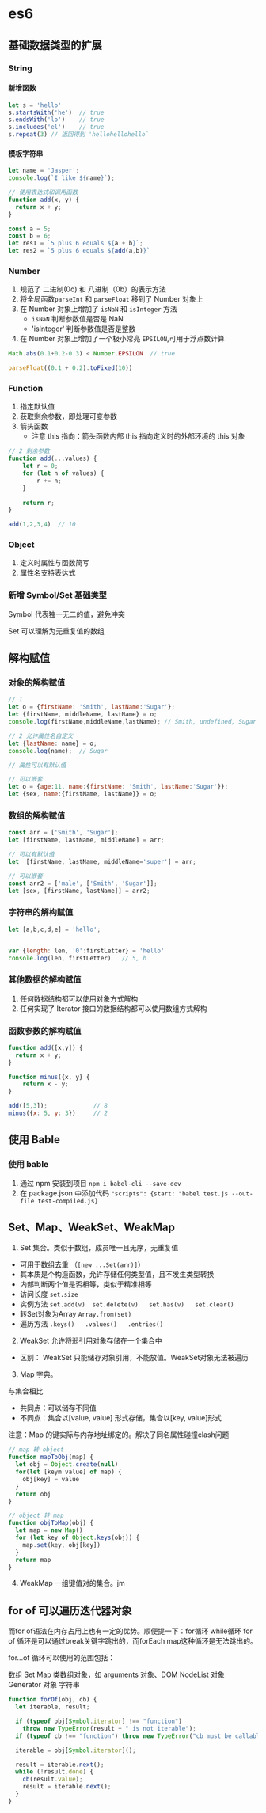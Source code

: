 
# es6

## 基础数据类型的扩展
### String
#### 新增函数

```js
let s = 'hello'
s.startsWith('he')  // true
s.endsWith('lo')    // true
s.includes('el')    // true
s.repeat(3) // 返回得到 'hellohellohello`
```
#### 模板字符串
```js
let name = 'Jasper';
console.log(`I like ${name}`);

// 使用表达式和调用函数
function add(x, y) {
  return x + y;
}

const a = 5;
const b = 6;
let res1 = `5 plus 6 equals ${a + b}`;
let res2 = `5 plus 6 equals ${add(a,b)}`
```

### Number
1. 规范了 二进制(0o) 和 八进制（0b）的表示方法
2. 将全局函数`parseInt` 和 `parseFloat` 移到了 Number 对象上
3. 在 Number 对象上增加了 `isNaN` 和 `isInteger` 方法
    - `isNaN` 判断参数值是否是 NaN
    - 'isInteger' 判断参数值是否是整数
4. 在 Number 对象上增加了一个极小常亮 `EPSILON`,可用于浮点数计算

```js
Math.abs(0.1+0.2-0.3) < Number.EPSILON  // true

parseFloat((0.1 + 0.2).toFixed(10))
```

### Function
1. 指定默认值
2. 获取剩余参数，即处理可变参数
3. 箭头函数
    - 注意 this 指向：箭头函数内部 this 指向定义时的外部环境的 this 对象

```js
// 2 剩余参数
function add(...values) {
    let r = 0;
    for (let n of values) {
        r += n;
    }
    
    return r;
}

add(1,2,3,4)  // 10
```

### Object
1. 定义时属性与函数简写
2. 属性名支持表达式


### 新增 Symbol/Set 基础类型
Symbol 代表独一无二的值，避免冲突

Set 可以理解为无重复值的数组


## 解构赋值
### 对象的解构赋值
```js
// 1
let o = {firstName: 'Smith', lastName:'Sugar'};
let {firstName, middleName, lastName} = o;
console.log(firstName,middleName,lastName); // Smith, undefined, Sugar

// 2 允许属性名自定义
let {lastName: name} = o;
console.log(name);  // Sugar

// 属性可以有默认值

// 可以嵌套
let o = {age:11, name:{firstName: 'Smith', lastName:'Sugar'}};
let {sex, name:{firstName, lastName}} = o;
```

### 数组的解构赋值
```js
const arr = ['Smith', 'Sugar'];
let [firstName, lastName, middleName] = arr;

// 可以有默认值
let  [firstName, lastName, middleName='super'] = arr;

// 可以嵌套
const arr2 = ['male', ['Smith', 'Sugar']];
let [sex, [firstName, lastName]] = arr2;
```

### 字符串的解构赋值
```js
let [a,b,c,d,e] = 'hello';


var {length: len, '0':firstLetter} = 'hello'
console.log(len, firstLetter)   // 5, h
```

### 其他数据的解构赋值
1. 任何数据结构都可以使用对象方式解构
2. 任何实现了 Iterator 接口的数据结构都可以使用数组方式解构

### 函数参数的解构赋值
```js
function add([x,y]) {
  return x + y;
}

function minus({x, y} {
    return x - y;
}

add([5,3]);             // 8
minus({x: 5, y: 3})     // 2
```

## 使用 Bable
### 使用 bable
1. 通过 npm 安装到项目     `npm i babel-cli --save-dev`
2. 在 package.json 中添加代码     `"scripts": {start: "babel test.js --out-file test-compiled.js}`


## Set、Map、WeakSet、WeakMap

1. Set
集合。类似于数组，成员唯一且无序，无重复值
- 可用于数组去重 （`[new ...Set(arr)]`）
- 其本质是个构造函数，允许存储任何类型值，且不发生类型转换
- 内部判断两个值是否相等，类似于精准相等
- 访问长度  `set.size`
- 实例方法  `set.add(v)  set.delete(v)   set.has(v)   set.clear()`
- 转Set对象为Array  `Array.from(set)`
- 遍历方法  `.keys()   .values()   .entries()`


2. WeakSet
允许将弱引用对象存储在一个集合中
- 区别： WeakSet 只能储存对象引用，不能放值。WeakSet对象无法被遍历

3. Map
字典。

与集合相比
- 共同点：可以储存不同值
- 不同点：集合以[value, value] 形式存储，集合以[key, value]形式

注意：Map 的键实际与内存地址绑定的。解决了同名属性碰撞clash问题


```js
// map 转 object
function mapToObj(map) {
  let obj = Object.create(null)
  for(let [keym value] of map) {
    obj[key] = value
  }
  return obj
}

// object 转 map
function objToMap(obj) {
  let map = new Map()
  for (let key of Object.keys(obj)) {
    map.set(key, obj[key])
  }
  return map
}
```

4. WeakMap
一组键值对的集合。jm

## for of  可以遍历迭代器对象

而for of语法在内存占用上也有一定的优势。顺便提一下：for循环 while循环 for of 循环是可以通过break关键字跳出的，而forEach map这种循环是无法跳出的。


for...of 循环可以使用的范围包括：

数组
Set
Map
类数组对象，如 arguments 对象、DOM NodeList 对象
Generator 对象
字符串

```js
function forOf(obj, cb) {
  let iterable, result;

  if (typeof obj[Symbol.iterator] !== "function")
    throw new TypeError(result + " is not iterable");
  if (typeof cb !== "function") throw new TypeError("cb must be callable");

  iterable = obj[Symbol.iterator]();

  result = iterable.next();
  while (!result.done) {
    cb(result.value);
    result = iterable.next();
  }
}

```